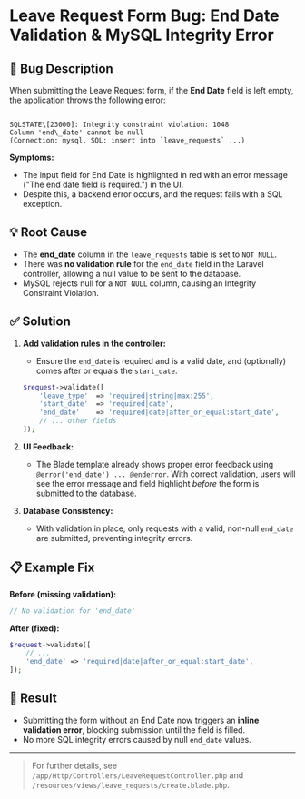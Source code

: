 # Leave Request Form Bug: End Date Validation & MySQL Integrity Error

## 🐞 Bug Description

When submitting the Leave Request form, if the **End Date** field is left empty, the application throws the following error:

```

SQLSTATE\[23000]: Integrity constraint violation: 1048
Column 'end\_date' cannot be null
(Connection: mysql, SQL: insert into `leave_requests` ...)

````

**Symptoms:**
- The input field for End Date is highlighted in red with an error message ("The end date field is required.") in the UI.
- Despite this, a backend error occurs, and the request fails with a SQL exception.

## 💡 Root Cause

- The **end_date** column in the `leave_requests` table is set to `NOT NULL`.
- There was **no validation rule** for the `end_date` field in the Laravel controller, allowing a null value to be sent to the database.
- MySQL rejects null for a `NOT NULL` column, causing an Integrity Constraint Violation.

## ✅ Solution

1. **Add validation rules in the controller:**
   - Ensure the `end_date` is required and is a valid date, and (optionally) comes after or equals the `start_date`.

   ```php
   $request->validate([
       'leave_type'  => 'required|string|max:255',
       'start_date'  => 'required|date',
       'end_date'    => 'required|date|after_or_equal:start_date',
       // ... other fields
   ]);
   ````

2. **UI Feedback:**

   * The Blade template already shows proper error feedback using `@error('end_date') ... @enderror`. With correct validation, users will see the error message and field highlight *before* the form is submitted to the database.

3. **Database Consistency:**

   * With validation in place, only requests with a valid, non-null `end_date` are submitted, preventing integrity errors.

## 📋 Example Fix

**Before (missing validation):**

   ```php
   // No validation for 'end_date'
   ```

**After (fixed):**

   ```php
   $request->validate([
       // ...
       'end_date' => 'required|date|after_or_equal:start_date',
   ]);
   ```

## 🚦 Result

* Submitting the form without an End Date now triggers an **inline validation error**, blocking submission until the field is filled.
* No more SQL integrity errors caused by null `end_date` values.

---

> For further details, see `/app/Http/Controllers/LeaveRequestController.php` and `/resources/views/leave_requests/create.blade.php`.
